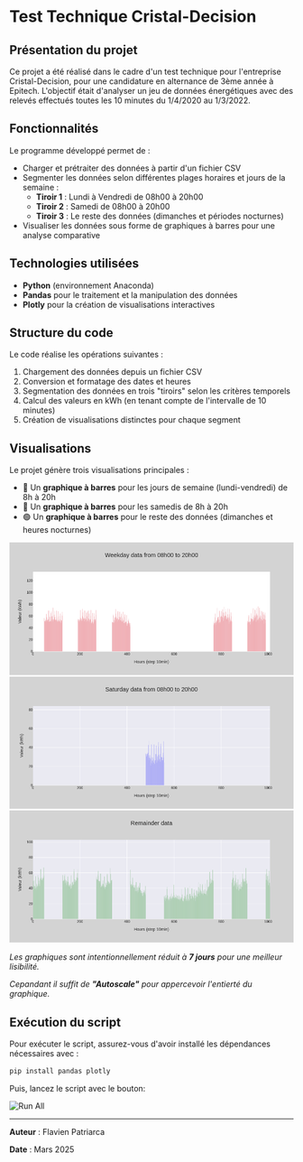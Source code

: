 # Test Technique Cristal-Decision

## Présentation du projet

Ce projet a été réalisé dans le cadre d'un test technique pour l'entreprise Cristal-Decision, pour une candidature en alternance de 3ème année à Epitech. L'objectif était d'analyser un jeu de données énergétiques avec des relevés effectués toutes les 10 minutes du 1/4/2020 au 1/3/2022.

## Fonctionnalités

Le programme développé permet de :

- Charger et prétraiter des données à partir d'un fichier CSV
- Segmenter les données selon différentes plages horaires et jours de la semaine :
  - **Tiroir 1** : Lundi à Vendredi de 08h00 à 20h00
  - **Tiroir 2** : Samedi de 08h00 à 20h00
  - **Tiroir 3** : Le reste des données (dimanches et périodes nocturnes)
- Visualiser les données sous forme de graphiques à barres pour une analyse comparative

## Technologies utilisées

- **Python** (environnement Anaconda)
- **Pandas** pour le traitement et la manipulation des données
- **Plotly** pour la création de visualisations interactives

## Structure du code

Le code réalise les opérations suivantes :

1. Chargement des données depuis un fichier CSV
2. Conversion et formatage des dates et heures
3. Segmentation des données en trois "tiroirs" selon les critères temporels
4. Calcul des valeurs en kWh (en tenant compte de l'intervalle de 10 minutes)
5. Création de visualisations distinctes pour chaque segment

## Visualisations

Le projet génère trois visualisations principales :

- 🔴 Un **graphique à barres** pour les jours de semaine (lundi-vendredi) de 8h à 20h
- 🔵 Un **graphique à barres** pour les samedis de 8h à 20h
- 🟢 Un **graphique à barres** pour le reste des données (dimanches et heures nocturnes)

![tiroir1](/results/img/figWeekday.png)
![tiroir2](/results/img/figSaturday.png)
![tiroir3](/results/img/figRemainder.png)


_Les graphiques sont intentionnellement réduit à **7 jours** pour une meilleur lisibilité._

_Cepandant il suffit de **"Autoscale"** pour appercevoir l'entierté du graphique._

## Exécution du script

Pour exécuter le script, assurez-vous d'avoir installé les dépendances nécessaires avec :

```bash
pip install pandas plotly
```

Puis, lancez le script avec le bouton:

 ![Run All](https://img.shields.io/badge/Run_All-white?style=for-the-badge)

---

**Auteur** : Flavien Patriarca

**Date** : Mars 2025
